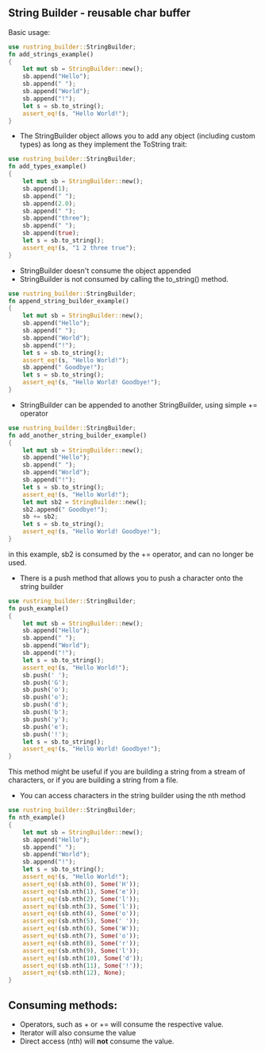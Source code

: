 ## String Builder - reusable char buffer
Basic usage:
```rust
use rustring_builder::StringBuilder;
fn add_strings_example()
{
    let mut sb = StringBuilder::new();
    sb.append("Hello");
    sb.append(" ");
    sb.append("World");
    sb.append("!");
    let s = sb.to_string();
    assert_eq!(s, "Hello World!");
}
```
* The StringBuilder object allows you to add any object (including custom types)
as long as they implement the ToString trait:
```rust
use rustring_builder::StringBuilder;
fn add_types_example()
{
    let mut sb = StringBuilder::new();
    sb.append(1);
    sb.append(" ");
    sb.append(2.0);
    sb.append(" ");
    sb.append("three");
    sb.append(" ");
    sb.append(true);
    let s = sb.to_string();
    assert_eq!(s, "1 2 three true");
}
```
* StringBuilder doesn't consume the object appended
* StringBuilder is not consumed by calling the to_string() method.
```rust
use rustring_builder::StringBuilder;
fn append_string_builder_example()
{
    let mut sb = StringBuilder::new();
    sb.append("Hello");
    sb.append(" ");
    sb.append("World");
    sb.append("!");
    let s = sb.to_string();
    assert_eq!(s, "Hello World!");
    sb.append(" Goodbye!");
    let s = sb.to_string();
    assert_eq!(s, "Hello World! Goodbye!");
}
```
* StringBuilder can be appended to another StringBuilder, using simple += operator
```rust
use rustring_builder::StringBuilder;
fn add_another_string_builder_example()
{
    let mut sb = StringBuilder::new();
    sb.append("Hello");
    sb.append(" ");
    sb.append("World");
    sb.append("!");
    let s = sb.to_string();
    assert_eq!(s, "Hello World!");
    let mut sb2 = StringBuilder::new();
    sb2.append(" Goodbye!");
    sb += sb2;
    let s = sb.to_string();
    assert_eq!(s, "Hello World! Goodbye!");
}
```
in this example, sb2 is consumed by the += operator, and can no longer be used.

* There is a push method that allows you to push a character onto the string builder
```rust
use rustring_builder::StringBuilder;
fn push_example()
{
    let mut sb = StringBuilder::new();
    sb.append("Hello");
    sb.append(" ");
    sb.append("World");
    sb.append("!");
    let s = sb.to_string();
    assert_eq!(s, "Hello World!");
    sb.push(' ');
    sb.push('G');
    sb.push('o');
    sb.push('o');
    sb.push('d');
    sb.push('b');
    sb.push('y');
    sb.push('e');
    sb.push('!');
    let s = sb.to_string();
    assert_eq!(s, "Hello World! Goodbye!");
}
```
This method might be useful if you are building a string from a stream of characters, or if you are building a string from a file.
* You can access characters in the string builder using the nth method
```rust
use rustring_builder::StringBuilder;
fn nth_example()
{
    let mut sb = StringBuilder::new();
    sb.append("Hello");
    sb.append(" ");
    sb.append("World");
    sb.append("!");
    let s = sb.to_string();
    assert_eq!(s, "Hello World!");
    assert_eq!(sb.nth(0), Some('H'));
    assert_eq!(sb.nth(1), Some('e'));
    assert_eq!(sb.nth(2), Some('l'));
    assert_eq!(sb.nth(3), Some('l'));
    assert_eq!(sb.nth(4), Some('o'));
    assert_eq!(sb.nth(5), Some(' '));
    assert_eq!(sb.nth(6), Some('W'));
    assert_eq!(sb.nth(7), Some('o'));
    assert_eq!(sb.nth(8), Some('r'));
    assert_eq!(sb.nth(9), Some('l'));
    assert_eq!(sb.nth(10), Some('d'));
    assert_eq!(sb.nth(11), Some('!'));
    assert_eq!(sb.nth(12), None);
}
```

## Consuming methods:
* Operators, such as + or += will consume the respective value.
* Iterator will also consume the value
* Direct access (nth) will **not** consume the value.